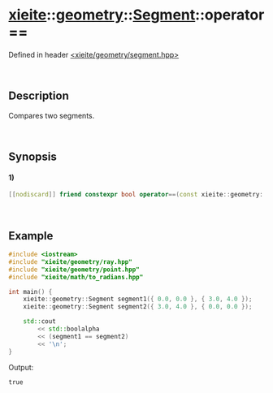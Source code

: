 # [xieite](../../../../../../xieite.md)\:\:[geometry](../../../../../../geometry.md)\:\:[Segment](../../../../segment.md)\:\:operator==
Defined in header [<xieite/geometry/segment.hpp>](../../../../../../../include/xieite/geometry/segment.hpp)

&nbsp;

## Description
Compares two segments.

&nbsp;

## Synopsis
#### 1)
```cpp
[[nodiscard]] friend constexpr bool operator==(const xieite::geometry::Segment& segment1, const xieite::geometry::Segment& segment2) noexcept;
```

&nbsp;

## Example
```cpp
#include <iostream>
#include "xieite/geometry/ray.hpp"
#include "xieite/geometry/point.hpp"
#include "xieite/math/to_radians.hpp"

int main() {
    xieite::geometry::Segment segment1({ 0.0, 0.0 }, { 3.0, 4.0 });
    xieite::geometry::Segment segment2({ 3.0, 4.0 }, { 0.0, 0.0 });

    std::cout
        << std::boolalpha
        << (segment1 == segment2)
        << '\n';
}
```
Output:
```
true
```
